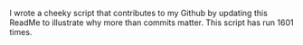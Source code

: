 I wrote a cheeky script that contributes to my Github by updating this ReadMe to illustrate why more than commits matter. This script has run 1601 times.